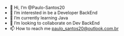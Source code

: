 - 👋 Hi, I’m @Paulo-Santos20
- 👀 I’m interested in be a Developer BackEnd
- 🌱 I’m currently learning Java
- 💞️ I’m looking to collaborate on Dev BackEnd
- 📫 How to reach me paulo_santos20@outlook.com.br

<!---
Paulo-Santos20/Paulo-Santos20 is a ✨ special ✨ repository because its `README.md` (this file) appears on your GitHub profile.
You can click the Preview link to take a look at your changes.
--->
